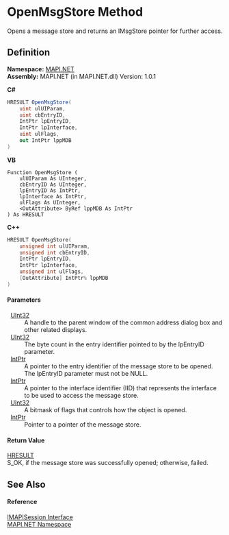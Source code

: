 # OpenMsgStore Method


Opens a message store and returns an IMsgStore pointer for further access.



## Definition
**Namespace:** <a href="N_MAPI_NET.md">MAPI.NET</a>  
**Assembly:** MAPI.NET (in MAPI.NET.dll) Version: 1.0.1

**C#**
``` C#
HRESULT OpenMsgStore(
	uint ulUIParam,
	uint cbEntryID,
	IntPtr lpEntryID,
	IntPtr lpInterface,
	uint ulFlags,
	out IntPtr lppMDB
)
```
**VB**
``` VB
Function OpenMsgStore ( 
	ulUIParam As UInteger,
	cbEntryID As UInteger,
	lpEntryID As IntPtr,
	lpInterface As IntPtr,
	ulFlags As UInteger,
	<OutAttribute> ByRef lppMDB As IntPtr
) As HRESULT
```
**C++**
``` C++
HRESULT OpenMsgStore(
	unsigned int ulUIParam, 
	unsigned int cbEntryID, 
	IntPtr lpEntryID, 
	IntPtr lpInterface, 
	unsigned int ulFlags, 
	[OutAttribute] IntPtr% lppMDB
)
```



#### Parameters
<dl><dt>  <a href="https://learn.microsoft.com/dotnet/api/system.uint32" target="_blank" rel="noopener noreferrer">UInt32</a></dt><dd>A handle to the parent window of the common address dialog box and other related displays.</dd><dt>  <a href="https://learn.microsoft.com/dotnet/api/system.uint32" target="_blank" rel="noopener noreferrer">UInt32</a></dt><dd>The byte count in the entry identifier pointed to by the lpEntryID parameter.</dd><dt>  <a href="https://learn.microsoft.com/dotnet/api/system.intptr" target="_blank" rel="noopener noreferrer">IntPtr</a></dt><dd>A pointer to the entry identifier of the message store to be opened. The lpEntryID parameter must not be NULL.</dd><dt>  <a href="https://learn.microsoft.com/dotnet/api/system.intptr" target="_blank" rel="noopener noreferrer">IntPtr</a></dt><dd>A pointer to the interface identifier (IID) that represents the interface to be used to access the message store.</dd><dt>  <a href="https://learn.microsoft.com/dotnet/api/system.uint32" target="_blank" rel="noopener noreferrer">UInt32</a></dt><dd>A bitmask of flags that controls how the object is opened.</dd><dt>  <a href="https://learn.microsoft.com/dotnet/api/system.intptr" target="_blank" rel="noopener noreferrer">IntPtr</a></dt><dd>Pointer to a pointer of the message store.</dd></dl>

#### Return Value
<a href="T_MAPI_NET_HRESULT.md">HRESULT</a>  
S_OK, if the message store was successfully opened; otherwise, failed.

## See Also


#### Reference
<a href="T_MAPI_NET_IMAPISession.md">IMAPISession Interface</a>  
<a href="N_MAPI_NET.md">MAPI.NET Namespace</a>  
